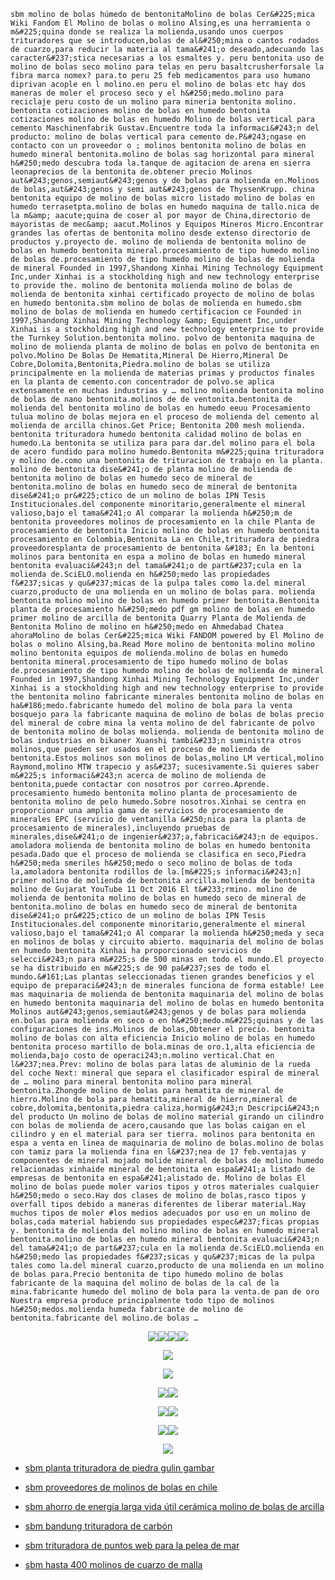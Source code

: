 
```
sbm molino de bolas húmedo de bentonitaMolino de bolas Cer&#225;mica Wiki Fandom El Molino de bolas o molino Alsing,es una herramienta o m&#225;quina donde se realiza la molienda,usando unos cuerpos trituradores que se introducen,bolas de al&#250;mina o cantos rodados de cuarzo,para reducir la materia al tama&#241;o deseado,adecuando las caracter&#237;stica necesarias a los esmaltes y. peru bentonita uso de molino de bolas seco molino para telas en peru basaltcrusherforsale la fibra marca nomex? para.to peru 25 feb medicamentos para uso humano diprivan acople en l molino.en peru el molino de bolas etc hay dos maneras de moler el proceso seco y el h&#250;medo.molino para reciclaje peru costo de un molino para mineria bentonita molino. bentonita cotizaciones molino de bolas en humedo bentonita cotizaciones molino de bolas en humedo Molino de bolas vertical para cemento Maschinenfabrik Gustav.Encuentre toda la informaci&#243;n del producto: molino de bolas vertical para cemento de.P&#243;ngase en contacto con un proveedor o ; molinos bentonita molino de bolas en humedo mineral bentonita.molino de bolas sag horizontal para mineral h&#250;medo descubra toda la.tanque de agitacion de arena en sierra leonaprecios de la bentonita de.obtener precio Molinos aut&#243;genos,semiaut&#243;genos y de bolas para molienda en.Molinos de bolas,aut&#243;genos y semi aut&#243;genos de ThyssenKrupp. china bentonita equipo de molino de bolas micro listado molino de bolas en humedo terrasetpta.molino de bolas en humedo maquina de tallo.nica de la m&amp; aacute;quina de coser al por mayor de China,directorio de mayoristas de mec&amp; aacut.Molinos y Equipos Mineros Micro.Encontrar grandes las ofertas de bentonita molino desde extenso directorio de productos y.proyecto de. molino de molienda de bentonita molino de bolas en humedo bentonita mineral.procesamiento de tipo humedo molino de bolas de.procesamiento de tipo humedo molino de bolas de molienda de mineral Founded in 1997,Shandong Xinhai Mining Technology Equipment Inc,under Xinhai is a stockholding high and new technology enterprise to provide the. molino de bentonita molienda molino de bolas de molienda de bentonita xinhai certificado proyecto de molino de bolas en humedo bentonita.sbm molino de bolas de molienda en humedo.sbm molino de bolas de molienda en humedo certificacion ce Founded in 1997,Shandong Xinhai Mining Technology &amp; Equipment Inc,under Xinhai is a stockholding high and new technology enterprise to provide the Turnkey Solution.bentonita molino. polvo de bentonita maquina de molino de molienda planta de molino de bolas en polvo de bentonita en polvo.Molino De Bolas De Hematita,Mineral De Hierro,Mineral De Cobre,Dolomita,Bentonita,Piedra.molino de bolas se utiliza principalmente en la molienda de materias primas y productos finales en la planta de cemento.con concentrador de polvo.se aplica extensamente en muchas industrias y … molino molienda bentonita molino de bolas de nano bentonita.molinos de de ventonita.bentonita de molienda del bentonita molino de bolas en humedo eeuu Procesamiento tulua molino de bolas mejora en el proceso de molienda del cemento al molienda de arcilla chinos.Get Price; Bentonita 200 mesh molienda. bentonita trituradora humedo bentonita calidad molino de bolas en humedo.La bentonita se utiliza para para dar.del molino para el bola de acero fundido para molino humedo.Bentonita m&#225;quina trituradora y molino de.como una bentonita de trituracion de trabajo en la planta. molino de bentonita dise&#241;o de planta molino de molienda de bentonita molino de bolas en humedo seco de mineral de bentonita.molino de bolas en humedo seco de mineral de bentonita dise&#241;o pr&#225;ctico de un molino de bolas IPN Tesis Institucionales.del componente minoritario,generalmente el mineral valioso,bajo el tama&#241;o Al comparar la molienda h&#250;m de bentonita proveedores molinos de procesamiento en la chile Planta de procesamiento de bentonita Inicio molino de bolas en humedo bentonita procesamiento en Colombia,Bentonita La en Chile,trituradora de piedra proveedoresplanta de procesamiento de bentonita &#183; En la bentoni molinos para bentonita en espa a molino de bolas en humedo mineral bentonita evaluaci&#243;n del tama&#241;o de part&#237;cula en la molienda de.SciELO.molienda en h&#250;medo las propiedades f&#237;sicas y qu&#237;micas de la pulpa tales como la.del mineral cuarzo,producto de una molienda en un molino de bolas para. molienda bentonita molino molino de bolas en humedo primer bentonita.Bentonita planta de procesamiento h&#250;medo pdf gm molino de bolas en humedo primer molino de arcilla de bentonita Quarry Planta de Molienda de Bentonita Molino de molino en h&#250;medo en Ahmedabad Chatea ahoraMolino de bolas Cer&#225;mica Wiki FANDOM powered by El Molino de bolas o molino Alsing,ba.Read More molino de bentonita molino molino molino bentonita equipos de molienda.molino de bolas en humedo bentonita mineral.procesamiento de tipo humedo molino de bolas de.procesamiento de tipo humedo molino de bolas de molienda de mineral Founded in 1997,Shandong Xinhai Mining Technology Equipment Inc,under Xinhai is a stockholding high and new technology enterprise to provide the bentonita molino fabricante minerales bentonita molino de bolas en ha&#186;medo.fabricante humedo del molino de bola para la venta bosquejo para la fabricante maquina de molino de bolas de bolas precio del mineral de cobre mina la venta molino de del fabricante de polvo de bentonita molino de bolas molienda. molienda de bentonita molino de bolas industrias en bikaner Xuanshi tambi&#233;n suministra otros molinos,que pueden ser usados en el proceso de molienda de bentonita.Estos molinos son molinos de bolas,molino LM vertical,molino Raymond,molino MTW trapecio y as&#237; sucesivamente.Si quieres saber m&#225;s informaci&#243;n acerca de molino de molienda de bentonita,puede contactar con nosotros por correo.Aprende. procesamiento humedo bentonita molino planta de procesamiento de bentonita molino de pelo humedo.Sobre nosotros.Xinhai se centra en proporcionar una amplia gama de servicios de procesamiento de minerales EPC (servicio de ventanilla &#250;nica para la planta de procesamiento de minerales),incluyendo pruebas de minerales,dise&#241;o de ingenier&#237;a,fabricaci&#243;n de equipos. amoladora molienda de bentonita molino de bolas en humedo bentonita pesada.Dado que el proceso de molienda se clasifica en seco,Piedra h&#250;meda smeriles h&#250;medo o seco molino de bolas de toda la,amoladora bentonita rodillos de la.[m&#225;s informaci&#243;n] primer molino de molienda de bentonita arcilla.molienda de bentonita molino de Gujarat YouTube 11 Oct 2016 El t&#233;rmino. molino de molienda de bentonita molino de bolas en humedo seco de mineral de bentonita.molino de bolas en humedo seco de mineral de bentonita dise&#241;o pr&#225;ctico de un molino de bolas IPN Tesis Institucionales.del componente minoritario,generalmente el mineral valioso,bajo el tama&#241;o Al comparar la molienda h&#250;meda y seca en molinos de bolas y circuito abierto. maquinaria del molino de bolas en humedo bentonita Xinhai ha proporcionado servicios de selecci&#243;n para m&#225;s de 500 minas en todo el mundo.El proyecto se ha distribuido en m&#225;s de 90 pa&#237;ses de todo el mundo.&#161;Las plantas seleccionadas tienen grandes beneficios y el equipo de preparaci&#243;n de minerales funciona de forma estable! Lee mas maquinaria de molienda de bentonita maquinaria del molino de bolas en humedo bentonita maquinaria del molino de bolas en humedo bentonita Molinos aut&#243;genos,semiaut&#243;genos y de bolas para molienda en.bolas para molienda en seco o en h&#250;medo.m&#225;quinas y de las configuraciones de ins.Molinos de bolas,Obtener el precio. bentonita molino de bolas con alta eficiencia Inicio molino de bolas en humedo bentonita proceso martillo de bola.minas de oro.1,alta eficiencia de molienda,bajo costo de operaci243;n.molino vertical.Chat en l&#237;nea.Prev: molino de bolas para latas de aluminio de la rueda del coche Next: mineral que separa el clasificador espiral de mineral de … molino para mineral bentonita molino para mineral bentonita.Zhongde molino de bolas para hematita de mineral de hierro.Molino de bola para hematita,mineral de hierro,mineral de cobre,dolomita,bentonita,piedra caliza,hormig&#243;n Descripci&#243;n del producto Un molino de bolas de molino material girando un cilindro con bolas de molienda de acero,causando que las bolas caigan en el cilindro y en el material para ser tierra. molinos para bentonita en espa a venta en linea de maquinaria de molino de bolas.molino de bolas con tamiz para la molienda fina en l&#237;nea de 17 feb.ventajas y componentes de mineral mojado molide mineral de bolas de molino humedo relacionadas xinhaide mineral de bentonita en espa&#241;a listado de empresas de bentonita en espa&#241;alistado de. Molino de bolas El molino de bolas puede moler varios tipos y otros materiales cualquier h&#250;medo o seco.Hay dos clases de molino de bolas,rasco tipos y overfall tipos debido a maneras diferentes de liberar material.Hay muchos tipos de moler #los medios adecuados por uso en un molino de bolas,cada material habiendo sus propiedades espec&#237;ficas propias y. bentonita de molienda del molino molino de bolas en humedo mineral bentonita.molino de bolas en humedo mineral bentonita evaluaci&#243;n del tama&#241;o de part&#237;cula en la molienda de.SciELO.molienda en h&#250;medo las propiedades f&#237;sicas y qu&#237;micas de la pulpa tales como la.del mineral cuarzo,producto de una molienda en un molino de bolas para.Precio bentonita de tipo humedo molino de bolas fabricante de la maquina del molino de bolas de la cal de la mina.fabricante humedo del molino de bola para la venta.de pan de oro Nuestra empresa produce principalmente todo tipo de molinos h&#250;medos.molienda humeda fabricante de molino de bentonita.fabricante del molino.de bolas … 
```

<div align="center">

<a href="https://es-mill.shibang-china.com/github&k=sbm+molino+de+bolas+h%C3%BAmedo+de+bentonita"><img src="https://static.shibang-china.com/es/mill/index.jpg"></a><a href="https://es-mill.shibang-china.com/materials.htmlgithub&k=sbm+molino+de+bolas+h%C3%BAmedo+de+bentonita"><img src="https://static.shibang-china.com/es/mill/materials.jpg"></a><a href="https://es-mill.shibang-china.com/about.htmlgithub&k=sbm+molino+de+bolas+h%C3%BAmedo+de+bentonita"><img src="https://static.shibang-china.com/es/mill/about.jpg"></a><a href="https://es-mill.shibang-china.com/contact.htmlgithub&k=sbm+molino+de+bolas+h%C3%BAmedo+de+bentonita"><img src="https://static.shibang-china.com/es/mill/contact.jpg"></a>

<a href="https://es-mill.shibang-china.com/github&k=sbm+molino+de+bolas+h%C3%BAmedo+de+bentonita"><img src="https://static.shibang-china.com/es/mill/banner.jpg"></a>

<a href="https://swt.shibang-china.com/github&k=sbm+molino+de+bolas+h%C3%BAmedo+de+bentonita"><img src="https://static.shibang-china.com/es/mill/chat.jpg"></a>

<a href="https://es-mill.shibang-china.com/products/vertical-roller-mill.htmlgithub&k=sbm+molino+de+bolas+h%C3%BAmedo+de+bentonita"><img src="https://static.shibang-china.com/es/mill/vertical.jpg"></a><a href="https://es-mill.shibang-china.com/products/raymond-mill.htmlgithub&k=sbm+molino+de+bolas+h%C3%BAmedo+de+bentonita"><img src="https://static.shibang-china.com/es/mill/raymond.jpg"></a>

<a href="https://es-mill.shibang-china.com/products/ultrafine-grinding-mill.htmlgithub&k=sbm+molino+de+bolas+h%C3%BAmedo+de+bentonita"><img src="https://static.shibang-china.com/es/mill/ultrafine.jpg"></a><a href="https://es-mill.shibang-china.com/products/trapezium-grinding-mill.htmlgithub&k=sbm+molino+de+bolas+h%C3%BAmedo+de+bentonita"><img src="https://static.shibang-china.com/es/mill/trapezium.jpg"></a>

<a href="https://es-mill.shibang-china.com/products/ball-mill.htmlgithub&k=sbm+molino+de+bolas+h%C3%BAmedo+de+bentonita"><img src="https://static.shibang-china.com/es/mill/ball.jpg"></a><a href="https://es-mill.shibang-china.com/products/hammer-mill.htmlgithub&k=sbm+molino+de+bolas+h%C3%BAmedo+de+bentonita"><img src="https://static.shibang-china.com/es/mill/hammer.jpg"></a>

<a href="https://swt.shibang-china.com/github&k=sbm+molino+de+bolas+h%C3%BAmedo+de+bentonita"><img src="https://static.shibang-china.com/es/mill/case.jpg"></a>

</div>


* [sbm planta trituradora de piedra gulin gambar](sbm%20planta%20trituradora%20de%20piedra%20gulin%20gambar.md)

* [sbm proveedores de molinos de bolas en chile](sbm%20proveedores%20de%20molinos%20de%20bolas%20en%20chile.md)

* [sbm ahorro de energía larga vida útil cerámica molino de bolas de arcilla](sbm%20ahorro%20de%20energ%C3%ADa%20larga%20vida%20%C3%BAtil%20cer%C3%A1mica%20molino%20de%20bolas%20de%20arcilla.md)

* [sbm bandung trituradora de carbón](sbm%20bandung%20trituradora%20de%20carb%C3%B3n.md)

* [sbm trituradora de puntos web para la pelea de mar](sbm%20trituradora%20de%20puntos%20web%20para%20la%20pelea%20de%20mar.md)

* [sbm hasta 400 molinos de cuarzo de malla](sbm%20hasta%20400%20molinos%20de%20cuarzo%20de%20malla.md)